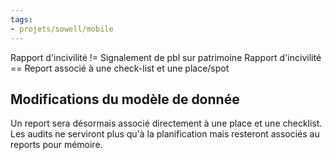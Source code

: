 ```yaml
---
tags:
- projets/sowell/mobile
---
```


Rapport d'incivilité != Signalement de pbl sur patrimoine 
Rapport d'incivilité == Report associé à une check-list et une place/spot

## Modifications du modèle de donnée
Un report sera désormais associé directement à une place et une checklist. Les audits ne serviront plus qu'à la planification mais resteront associés au reports pour mémoire.